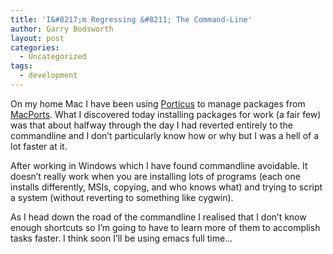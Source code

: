 ```yaml
---
title: 'I&#8217;m Regressing &#8211; The Command-Line'
author: Garry Bodsworth
layout: post
categories:
  - Uncategorized
tags:
  - development
---
```

On my home Mac I have been using [Porticus][1] to manage packages from [MacPorts][2]. What I discovered today installing packages for work (a fair few) was that about halfway through the day I had reverted entirely to the commandline and I don&#8217;t particularly know how or why but I was a hell of a lot faster at it.

After working in Windows which I have found commandline avoidable. It doesn&#8217;t really work when you are installing lots of programs (each one installs differently, MSIs, copying, and who knows what) and trying to script a system (without reverting to something like cygwin).

As I head down the road of the commandline I realised that I don&#8217;t know enough shortcuts so I&#8217;m going to have to learn more of them to accomplish tasks faster. I think soon I&#8217;ll be using emacs full time&#8230;

 [1]: http://porticus.alittledrop.com/
 [2]: http://www.macports.org/